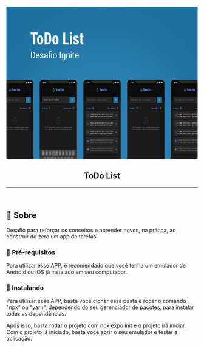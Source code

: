 <p align="center">
  <a href="" rel="noopener">
 <img width=600px height=400px src="./assets/capa.png" alt="Project logo"></a>
</p>

<h2 align="center">ToDo List</h2>

---

<p align="center"> 
    <br> 
</p>

## 🧐 Sobre <a name = "about"></a>

Desafio para reforçar os conceitos e aprender novos, na prática, ao construir do zero um app de tarefas.


### 🎈 Pré-requisitos

Para utilizar esse APP, é recomendado que você tenha um emulador de Android ou iOS já instalado em seu computador.

### 🏁 Instalando

Para utilizar esse APP, basta você clonar essa pasta e rodar o comando "npx" ou "yarn", dependendo do seu gerenciador de pacotes, para instalar todas as dependências.

Após isso, basta rodar o projeto com npx expo init e o projeto irá iniciar. Com o projeto já iniciado, basta você abrir o seu emulador e testar a aplicação.
